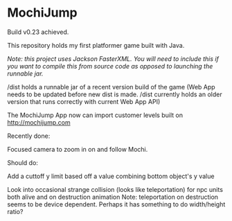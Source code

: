 # MochiJump
Build v0.23 achieved.

This repository holds my first platformer game built with Java.

*Note: this project uses Jackson FasterXML. You will need to include this if you want to compile this from source code as opposed to launching the runnable jar.*

/dist holds a runnable jar of a recent version build of the game (Web App needs to be updated before new dist is made. /dist currently holds an older version that runs correctly with current Web App API)

The MochiJump App now can import customer levels built on http://mochijump.com

Recently done:

Focused camera to zoom in on and follow Mochi.

Should do:

Add a cuttoff y limit based off a value combining bottom object's y value

Look into occasional strange collision (looks like teleportation) for npc units both alive and on destruction animation
Note: teleportation on destruction seems to be device dependent. Perhaps it has something to do width/height ratio?

